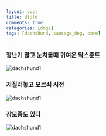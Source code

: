 ```yaml
---
layout: post
title: dfdfd
comments: true
categories: [dogs]
tags: [dachshund, sausage_dog, cute]
---
```


### 장난기 많고 눈치볼때 귀여운 닥스훈트
![dachshund1](http://wuld.ipdisk.co.kr:8000/list/HDD1/embed/dogs/2023-01-18-닥스훈트에%20대해%20알아보자/dachshund1.jpg)

### 저질러놓고 모르쇠 시전
![dachshund1](http://wuld.ipdisk.co.kr:8000/list/HDD1/embed/dogs/2023-01-18-닥스훈트에%20대해%20알아보자/dachshund2.jpg)

### 장모종도 있다
![dachshund1](http://wuld.ipdisk.co.kr:8000/list/HDD1/embed/dogs/2023-01-18-닥스훈트에%20대해%20알아보자/dachshund3.jpg)

